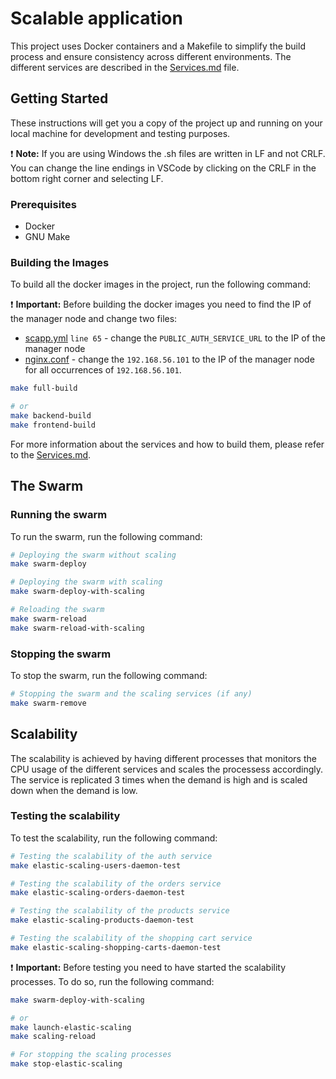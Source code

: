 # Scalable application

This project uses Docker containers and a Makefile to simplify the build process and ensure consistency across different environments. The different services are described in the [Services.md](./Services.md) file.

## Getting Started

These instructions will get you a copy of the project up and running on your local machine for development and testing purposes.

:heavy_exclamation_mark: **Note:** If you are using Windows the .sh files are written in LF and not CRLF. You can change the line endings in VSCode by clicking on the CRLF in the bottom right corner and selecting LF. 

### Prerequisites

- Docker
- GNU Make

### Building the Images

To build all the docker images in the project, run the following command:

:heavy_exclamation_mark: **Important:** Before building the docker images you need to find the IP of the manager node and change two files:
- [scapp.yml](./scapp.yml) `line 65` - change the `PUBLIC_AUTH_SERVICE_URL` to the IP of the manager node
- [nginx.conf](./back-end/gateway/nginx.conf)  - change the `192.168.56.101` to the IP of the manager node for all occurrences of `192.168.56.101`.

```bash
make full-build

# or
make backend-build
make frontend-build
```

For more information about the services and how to build them, please refer to the [Services.md](./Services.md).

## The Swarm

### Running the swarm

To run the swarm, run the following command:

```bash
# Deploying the swarm without scaling
make swarm-deploy

# Deploying the swarm with scaling
make swarm-deploy-with-scaling

# Reloading the swarm
make swarm-reload
make swarm-reload-with-scaling
```

### Stopping the swarm

To stop the swarm, run the following command:

```bash
# Stopping the swarm and the scaling services (if any)
make swarm-remove
```


## Scalability

The scalability is achieved by having different processes that monitors the CPU usage of the different services and scales the processess accordingly. The service is replicated 3 times when the demand is high and is scaled down when the demand is low.

### Testing the scalability

To test the scalability, run the following command:

```bash
# Testing the scalability of the auth service
make elastic-scaling-users-daemon-test

# Testing the scalability of the orders service
make elastic-scaling-orders-daemon-test

# Testing the scalability of the products service
make elastic-scaling-products-daemon-test

# Testing the scalability of the shopping cart service
make elastic-scaling-shopping-carts-daemon-test
```

:heavy_exclamation_mark: **Important:** Before testing you need to have started the scalability processes. To do so, run the following command:

```bash
make swarm-deploy-with-scaling

# or
make launch-elastic-scaling
make scaling-reload

# For stopping the scaling processes
make stop-elastic-scaling

```